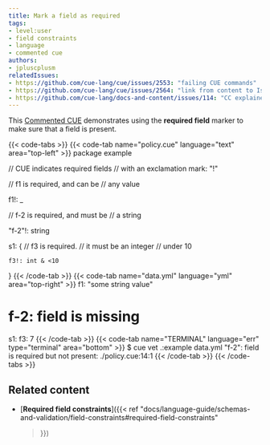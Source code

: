 ```yaml
---
title: Mark a field as required
tags:
- level:user
- field constraints
- language
- commented cue
authors:
- jpluscplusm
relatedIssues:
- https://github.com/cue-lang/cue/issues/2553: "failing CUE commands"
- https://github.com/cue-lang/cue/issues/2564: "link from content to Issue"
- https://github.com/cue-lang/docs-and-content/issues/114: "CC explainer"
---
```


This [Commented CUE](FIXME:CC-explainer) demonstrates using the **required
field** marker to make sure that a field is present.

{{< code-tabs >}}
{{< code-tab name="policy.cue" language="text"  area="top-left" >}}
package example

// CUE indicates required fields
// with an exclamation mark: "!"

// f1 is required, and can be
// any value

f1!: _

// f-2 is required, and must be
// a string

"f-2"!: string

s1: {
	// f3 is required.
	// it must be an integer
	// under 10

	f3!: int & <10
}
{{< /code-tab >}}
{{< code-tab name="data.yml" language="yml"  area="top-right" >}}
f1: "some string value"
# f-2: field is missing
s1:
  f3: 7
{{< /code-tab >}}
{{< code-tab name="TERMINAL" language="err" type="terminal" area="bottom" >}}
$ cue vet .:example data.yml
"f-2": field is required but not present:
    ./policy.cue:14:1
{{< /code-tab >}}
{{< /code-tabs >}}

## Related content

- [**Required field constraints**]({{< ref
    "docs/language-guide/schemas-and-validation/field-constraints#required-field-constraints"
  >}})
